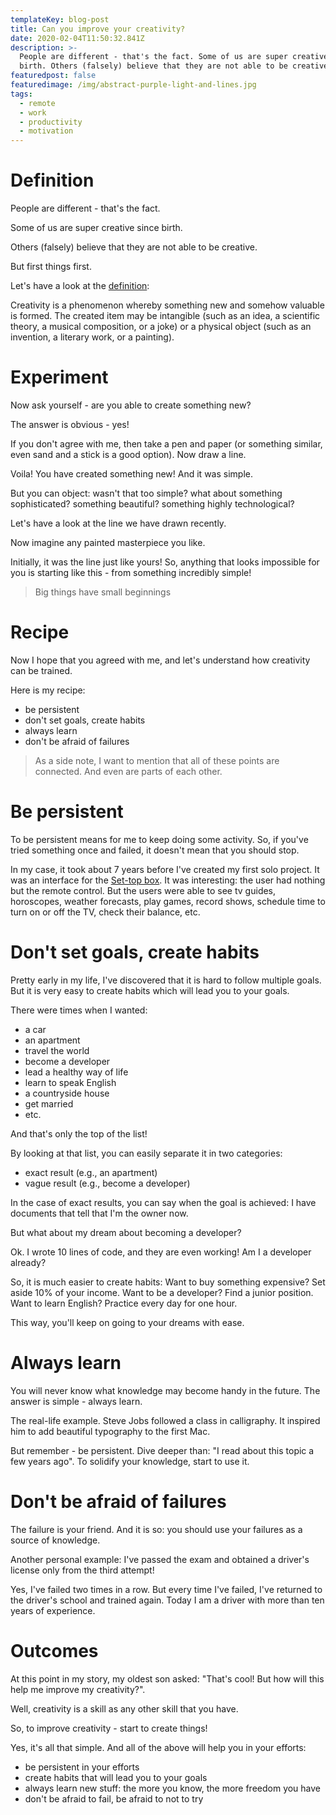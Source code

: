 ```yaml
---
templateKey: blog-post
title: Can you improve your creativity?
date: 2020-02-04T11:50:32.841Z
description: >-
  People are different - that's the fact. Some of us are super creative since
  birth. Others (falsely) believe that they are not able to be creative.
featuredpost: false
featuredimage: /img/abstract-purple-light-and-lines.jpg
tags:
  - remote
  - work
  - productivity
  - motivation
---
```

# Definition

People are different - that's the fact.

Some of us are super creative since birth.

Others (falsely) believe that they are not able to be creative.

But first things first.

Let's have a look at the [definition](https://en.wikipedia.org/wiki/Creativity):

Creativity is a phenomenon whereby something new and somehow valuable is formed. The created item may be intangible (such as an idea, a scientific theory, a musical composition, or a joke) or a physical object (such as an invention, a literary work, or a painting).

# Experiment

Now ask yourself - are you able to create something new?

The answer is obvious - yes!

If you don't agree with me, then take a pen and paper (or something similar, even sand and a stick is a good option). Now draw a line.

Voila! You have created something new! And it was simple.

But you can object: wasn't that too simple? what about something sophisticated? something beautiful? something highly technological?

Let's have a look at the line we have drawn recently.

Now imagine any painted masterpiece you like.

Initially, it was the line just like yours! So, anything that looks impossible for you is starting like this - from something incredibly simple!

> Big things have small beginnings

# Recipe

Now I hope that you agreed with me, and let's understand how creativity can be trained.

Here is my recipe:

- be persistent
- don't set goals, create habits
- always learn
- don't be afraid of failures

> As a side note, I want to mention that all of these points are connected. And even are parts of each other.

# Be persistent

To be persistent means for me to keep doing some activity. So, if you've tried something once and failed, it doesn't mean that you should stop.

In my case, it took about 7 years before I've created my first solo project. It was an interface for the [Set-top box](https://en.wikipedia.org/wiki/Set-top_box). It was interesting: the user had nothing but the remote control. But the users were able to see tv guides, horoscopes, weather forecasts, play games, record shows, schedule time to turn on or off the TV, check their balance, etc.

# Don't set goals, create habits

Pretty early in my life, I've discovered that it is hard to follow multiple goals. But it is very easy to create habits which will lead you to your goals.

There were times when I wanted:
- a car
- an apartment
- travel the world
- become a developer
- lead a healthy way of life
- learn to speak English
- a countryside house
- get married
- etc.

And that's only the top of the list!

By looking at that list, you can easily separate it in two categories:
- exact result (e.g., an apartment)
- vague result (e.g., become a developer)

In the case of exact results, you can say when the goal is achieved: I have documents that tell that I'm the owner now.

But what about my dream about becoming a developer?

Ok. I wrote 10 lines of code, and they are even working! Am I a developer already?

So, it is much easier to create habits:
Want to buy something expensive? Set aside 10% of your income. 
Want to be a developer? Find a junior position. 
Want to learn English? Practice every day for one hour.

This way, you'll keep on going to your dreams with ease.

# Always learn

You will never know what knowledge may become handy in the future. The answer is simple - always learn.

The real-life example. Steve Jobs followed a class in calligraphy. It inspired him to add beautiful typography to the first Mac.

But remember - be persistent. Dive deeper than: "I read about this topic a few years ago". To solidify your knowledge, start to use it.

# Don't be afraid of failures

The failure is your friend. And it is so: you should use your failures as a source of knowledge.

Another personal example: I've passed the exam and obtained a driver's license only from the third attempt!

Yes, I've failed two times in a row. But every time I've failed, I've returned to the driver's school and trained again. Today I am a driver with more than ten years of experience.

# Outcomes

At this point in my story, my oldest son asked: "That's cool! But how will this help me improve my creativity?".

Well, creativity is a skill as any other skill that you have.

So, to improve creativity - start to create things!

Yes, it's all that simple. And all of the above will help you in your efforts:

- be persistent in your efforts
- create habits that will lead you to your goals
- always learn new stuff: the more you know, the more freedom you have
- don't be afraid to fail, be afraid to not to try
